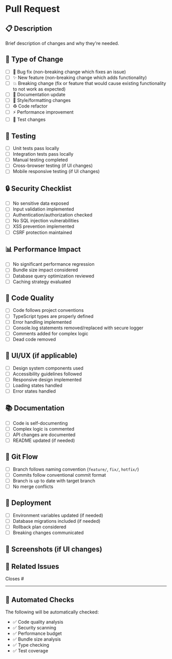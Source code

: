 # Pull Request

## 📋 Description

Brief description of changes and why they're needed.

## 🔧 Type of Change

- [ ] 🐛 Bug fix (non-breaking change which fixes an issue)
- [ ] ✨ New feature (non-breaking change which adds functionality)
- [ ] 💥 Breaking change (fix or feature that would cause existing functionality to not work as expected)
- [ ] 📝 Documentation update
- [ ] 🎨 Style/formatting changes
- [ ] ♻️ Code refactor
- [ ] ⚡ Performance improvement
- [ ] 🧪 Test changes

## 🧪 Testing

- [ ] Unit tests pass locally
- [ ] Integration tests pass locally
- [ ] Manual testing completed
- [ ] Cross-browser testing (if UI changes)
- [ ] Mobile responsive testing (if UI changes)

## 🔒 Security Checklist

- [ ] No sensitive data exposed
- [ ] Input validation implemented
- [ ] Authentication/authorization checked
- [ ] No SQL injection vulnerabilities
- [ ] XSS prevention implemented
- [ ] CSRF protection maintained

## 📊 Performance Impact

- [ ] No significant performance regression
- [ ] Bundle size impact considered
- [ ] Database query optimization reviewed
- [ ] Caching strategy evaluated

## 🎯 Code Quality

- [ ] Code follows project conventions
- [ ] TypeScript types are properly defined
- [ ] Error handling implemented
- [ ] Console.log statements removed/replaced with secure logger
- [ ] Comments added for complex logic
- [ ] Dead code removed

## 📱 UI/UX (if applicable)

- [ ] Design system components used
- [ ] Accessibility guidelines followed
- [ ] Responsive design implemented
- [ ] Loading states handled
- [ ] Error states handled

## 📚 Documentation

- [ ] Code is self-documenting
- [ ] Complex logic is commented
- [ ] API changes are documented
- [ ] README updated (if needed)

## 🔄 Git Flow

- [ ] Branch follows naming convention (`feature/`, `fix/`, `hotfix/`)
- [ ] Commits follow conventional commit format
- [ ] Branch is up to date with target branch
- [ ] No merge conflicts

## 🚀 Deployment

- [ ] Environment variables updated (if needed)
- [ ] Database migrations included (if needed)
- [ ] Rollback plan considered
- [ ] Breaking changes communicated

## 📸 Screenshots (if UI changes)

<!-- Add screenshots here -->

## 🔗 Related Issues

Closes #<!-- issue number -->

---

## 🤖 Automated Checks

The following will be automatically checked:

- ✅ Code quality analysis
- ✅ Security scanning
- ✅ Performance budget
- ✅ Bundle size analysis
- ✅ Type checking
- ✅ Test coverage

<!--
Self-review reminder:
1. Read through your own code changes
2. Check for any console.log statements
3. Verify error handling
4. Confirm security measures
5. Test the changes locally
-->
